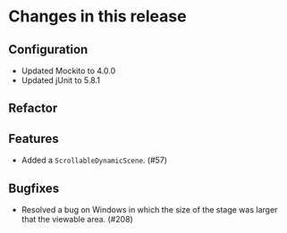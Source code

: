 # Changes in this release

## Configuration

* Updated Mockito to 4.0.0
* Updated jUnit to 5.8.1

## Refactor

## Features

* Added a `ScrollableDynamicScene`. (#57)

## Bugfixes

* Resolved a bug on Windows in which the size of the stage was larger that
  the viewable area. (#208)
